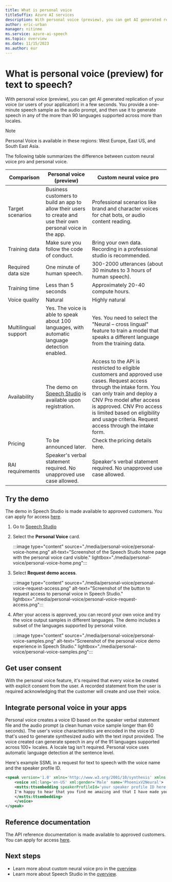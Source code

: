 ```yaml
---
title: What is personal voice
titleSuffix: Azure AI services
description: With personal voice (preview), you can get AI generated replication of your voice (or users of your application) in a few seconds.
author: eric-urban
manager: nitinme
ms.service: azure-ai-speech
ms.topic: overview
ms.date: 11/15/2023
ms.author: eur
---
```


# What is personal voice (preview) for text to speech? 

With personal voice (preview), you can get AI generated replication of your voice (or users of your application) in a few seconds. You provide a one-minute speech sample as the audio prompt, and then use it to generate speech in any of the more than 90 languages supported across more than locales.  

> [!NOTE]
> Personal Voice is available in these regions: West Europe, East US, and South East Asia. 

The following table summarizes the difference between custom neural voice pro and personal voice.  
 
| Comparison | Personal voice (preview) | Custom neural voice pro |
|-------|-------------------------|-----|
| Target scenarios | Business customers to build an app to allow their users to create and use their own personal voice in the app. | Professional scenarios like brand and character voices for chat bots, or audio content reading. |
| Training data | Make sure you follow the code of conduct. | Bring your own data. Recording in a professional studio is recommended. |
| Required data size | One minute of human speech. | 300-2000 utterances (about 30 minutes to 3 hours of human speech). |
| Training time | Less than 5 seconds | Approximately 20-40 compute hours. |
| Voice quality | Natural | Highly natural |
| Multilingual support | Yes. The voice is able to speak about 100 languages, with automatic language detection enabled. | Yes. You need to select the "Neural – cross lingual" feature to train a model that speaks a different language from the training data. |
| Availability | The demo on [Speech Studio](https://aka.ms/speechstudio/) is available upon registration. | Access to the API is restricted to eligible customers and approved use cases. Request access through the intake form. You can only train and deploy a CNV Pro model after access is approved. CNV Pro access is limited based on eligibility and usage criteria. Request access through the intake form. |
| Pricing | To be announced later. | Check the pricing details here. |
| RAI requirements | Speaker's verbal statement required. No unapproved use case allowed. | Speaker's verbal statement required. No unapproved use case allowed. |

## Try the demo

The demo in Speech Studio is made available to approved customers. You can apply for access [here](https://aka.ms/customneural).

1. Go to [Speech Studio](https://aka.ms/speechstudio/)
1. Select the **Personal Voice** card.

    :::image type="content" source="./media/personal-voice/personal-voice-home.png" alt-text="Screenshot of the Speech Studio home page with the personal voice card visible." lightbox="./media/personal-voice/personal-voice-home.png":::

1. Select **Request demo access**.

    :::image type="content" source="./media/personal-voice/personal-voice-request-access.png" alt-text="Screenshot of the button to request access to personal voice in Speech Studio." lightbox="./media/personal-voice/personal-voice-request-access.png":::

1. After your access is approved, you can record your own voice and try the voice output samples in different languages. The demo includes a subset of the languages supported by personal voice.

    :::image type="content" source="./media/personal-voice/personal-voice-samples.png" alt-text="Screenshot of the personal voice demo experience in Speech Studio." lightbox="./media/personal-voice/personal-voice-samples.png":::

 
## Get user consent

With the personal voice feature, it's required that every voice be created with explicit consent from the user. A recorded statement from the user is required acknowledging that the customer will create and use their voice.

## Integrate personal voice in your apps

Personal voice creates a voice ID based on the speaker verbal statement file and the audio prompt (a clean human voice sample longer than 60 seconds). The user's voice characteristics are encoded in the voice ID that's used to generate synthesized audio with the text input provided. The voice created can generate speech in any of the 91 languages supported across 100+ locales. A locale tag isn't required. Personal voice uses automatic language detection at the sentence level.  

Here's example SSML in a request for text to speech with the voice name and the speaker profile ID. 

```xml
<speak version='1.0' xmlns='http://www.w3.org/2001/10/synthesis' xmlns:mstts='http://www.w3.org/2001/mstts' xml:lang='en-US'>
    <voice xml:lang='en-US' xml:gender='Male' name='PhoenixV2Neural'> 
    <mstts:ttsembedding speakerProfileId='your speaker profile ID here'> 
    I'm happy to hear that you find me amazing and that I have made your trip planning easier and more fun. 我很高兴听到你觉得我很了不起，我让你的旅行计划更轻松、更有趣。Je suis heureux d'apprendre que vous me trouvez incroyable et que j'ai rendu la planification de votre voyage plus facile et plus amusante.  
    </mstts:ttsembedding> 
    </voice> 
</speak> 
```

## Reference documentation

The API reference documentation is made available to approved customers. You can apply for access [here](https://aka.ms/customneural).

## Next steps

- Learn more about custom neural voice pro in the [overview](custom-neural-voice.md).
- Learn more about Speech Studio in the [overview](speech-studio-overview.md).
